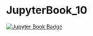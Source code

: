 # JupyterBook_10

[![Jupyter Book Badge](https://jupyter.org/jupyter-book/badge.svg)](https://jupyter.org/jupyter-book/)